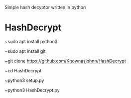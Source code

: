 Simple hash decyptor written in python


# HashDecrypt

~sudo apt install python3

~sudo apt install git

~git clone https://github.com/Knownasjohnn/HashDecrypt 

~cd HashDecrypt

~python3 setup.py

~python3 HashDecrypt.py
